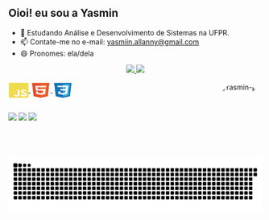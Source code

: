 ## Oioi! eu sou a Yasmin 

- 🌱 Estudando Análise e Desenvolvimento de Sistemas na UFPR.
- 📫 Contate-me no e-mail: yasmiin.allanny@gmail.com
- 😄 Pronomes: ela/dela

<div align="center">
  <a href="https://github.com/yasmin-calderon">
  <img height="180em" src="https://github-readme-stats.vercel.app/api?username=yasmin-calderon&show_icons=true&theme=dracula&include_all_commits=true&count_private=true"/>
  <img height="180em" src="https://github-readme-stats.vercel.app/api/top-langs/?username=yasmin-calderon&layout=compact&langs_count=7&theme=dracula"/>
</div>
  
  <div style="display: inline_block"><br>
  <img align="center" alt="Yasmin-Js" height="30" width="40" src="https://raw.githubusercontent.com/devicons/devicon/master/icons/javascript/javascript-plain.svg">
  <img align="center" alt="Yasmin-HTML" height="30" width="40" src="https://raw.githubusercontent.com/devicons/devicon/master/icons/html5/html5-original.svg">
  <img align="center" alt="Yasmin-CSS" height="30" width="40" src="https://raw.githubusercontent.com/devicons/devicon/master/icons/css3/css3-original.svg">
  <img align="right" alt="Yasmin-pic" height="150" style="border-radius:50px;" src="https://media.discordapp.net/attachments/568659426987343892/892772350632800297/5onscv.gif">
</div>
  
##
  
<div>
  <a href="https://www.instagram.com/chariizarda/" target="_blank"><img src="https://img.shields.io/badge/-Instagram-%23E4405F?style=for-the-badge&logo=instagram&logoColor=white" target="_blank"></a> 
 <a href = "mailto:yasmiin.allanny@gmail.com"><img src="https://img.shields.io/badge/Gmail-D14836?style=for-the-badge&logo=gmail&logoColor=white" target="_blank"></a>
 <a href="https://www.linkedin.com/in/yasmin-calderon/" target="_blank"><img src="https://img.shields.io/badge/-LinkedIn-%230077B5?style=for-the-badge&logo=linkedin&logoColor=white" target="_blank"></a>
  
  ![Snake animation](https://github.com/yasmin-calderon/yasmin-calderon/blob/output/github-contribution-grid-snake.svg)
  
</div>
